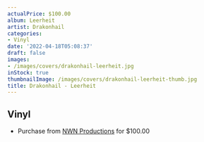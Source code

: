 ```yaml
---
actualPrice: $100.00
album: Leerheit
artist: Drakonhail
categories:
- Vinyl
date: '2022-04-18T05:08:37'
draft: false
images:
- /images/covers/drakonhail-leerheit.jpg
inStock: true
thumbnailImage: /images/covers/drakonhail-leerheit-thumb.jpg
title: Drakonhail - Leerheit
---
```


## Vinyl
* Purchase from [NWN Productions](http://shop.nwnprod.com/index.php?route=product/product&path=75&product_id=22665&sort=pd.name&order=ASC) for $100.00
